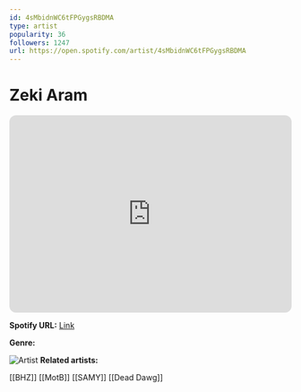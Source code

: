 ```yaml
---
id: 4sMbidnWC6tFPGygsRBDMA
type: artist
popularity: 36
followers: 1247
url: https://open.spotify.com/artist/4sMbidnWC6tFPGygsRBDMA
---
```

# Zeki Aram

<iframe style="border-radius:12px" src="https://open.spotify.com/embed/artist/4sMbidnWC6tFPGygsRBDMA" width="100%" height="352" frameBorder="0" allowfullscreen="" allow="autoplay; clipboard-write; encrypted-media; fullscreen; picture-in-picture" loading="lazy"></iframe>

**Spotify URL:** [Link](https://open.spotify.com/artist/4sMbidnWC6tFPGygsRBDMA)

**Genre:** 

![Artist](https://i.scdn.co/image/ab6761610000e5eb68c25229acb509188f8cb9ad)
**Related artists:**

[[BHZ]]
[[MotB]]
[[SAMY]]
[[Dead Dawg]]

